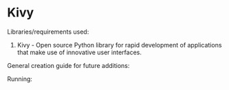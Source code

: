 # Kivy
Libraries/requirements used:
1. Kivy - Open source Python library for rapid development of applications that make use of innovative user interfaces.


General creation guide for future additions:

Running:

